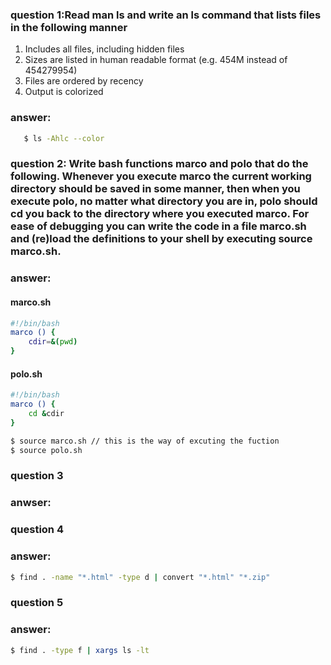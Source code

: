 ### question 1:Read man ls and write an ls command that lists files in the following manner

1. Includes all files, including hidden files
2. Sizes are listed in human readable format (e.g. 454M instead of 454279954)
3. Files are ordered by recency
4. Output is colorized

### answer:
``` bash
   $ ls -Ahlc --color 
```
### question 2: Write bash functions marco and polo that do the following. Whenever you execute marco the current working directory should be saved in some manner, then when you execute polo, no matter what directory you are in, polo should cd you back to the directory where you executed marco. For ease of debugging you can write the code in a file marco.sh and (re)load the definitions to your shell by executing source marco.sh.

### answer:
#### marco.sh
``` bash
#!/bin/bash
marco () {
    cdir=&(pwd)
}
```
#### polo.sh
``` bash
#!/bin/bash
marco () {
    cd &cdir
}
```
``` bash
$ source marco.sh // this is the way of excuting the fuction
$ source polo.sh 
```
### question 3

### anwser:


### question 4

### answer:
``` bash 
$ find . -name "*.html" -type d | convert "*.html" "*.zip"
```
### question 5

### answer: 
``` bash 
$ find . -type f | xargs ls -lt
```
